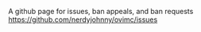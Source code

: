 A github page for issues, ban appeals, and ban requests
https://github.com/nerdyjohnny/ovimc/issues
